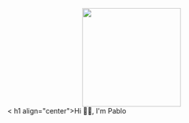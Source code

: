 <div id="header" align="center">
<img src="https://media.giphy.com/media/CuuSHzuc0O166MRfjt/giphy.gif" width="200" />
</div>
< h1 align="center">Hi 👋🏽, I'm Pablo</h1>
